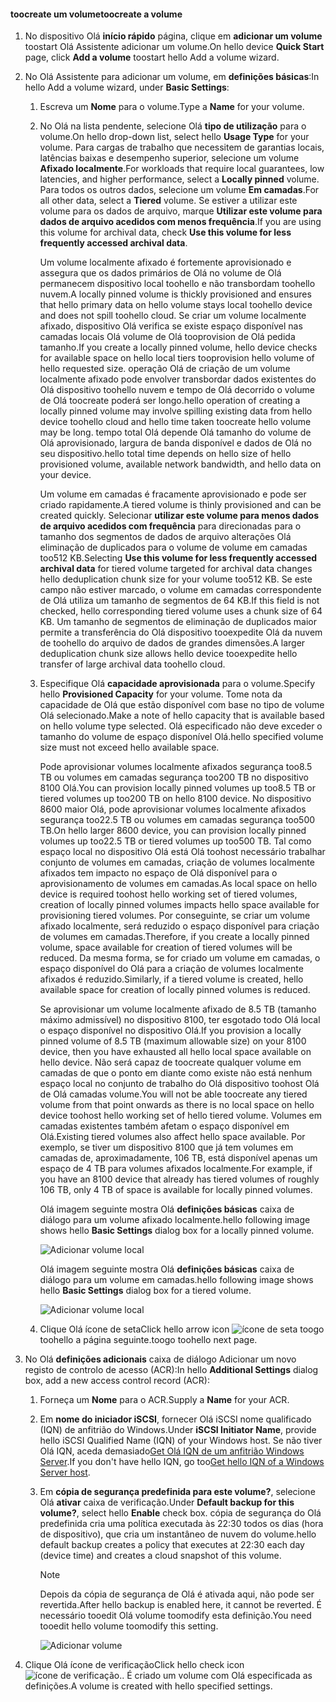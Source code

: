 <!--author=alkohli last changed: 08/16/2016-->

#### <a name="toocreate-a-volume"></a><span data-ttu-id="1a22d-101">toocreate um volume</span><span class="sxs-lookup"><span data-stu-id="1a22d-101">toocreate a volume</span></span>
1. <span data-ttu-id="1a22d-102">No dispositivo Olá **início rápido** página, clique em **adicionar um volume** toostart Olá Assistente adicionar um volume.</span><span class="sxs-lookup"><span data-stu-id="1a22d-102">On hello device **Quick Start** page, click **Add a volume** toostart hello Add a volume wizard.</span></span>
2. <span data-ttu-id="1a22d-103">No Olá Assistente para adicionar um volume, em **definições básicas**:</span><span class="sxs-lookup"><span data-stu-id="1a22d-103">In hello Add a volume wizard, under **Basic Settings**:</span></span>
   
   1. <span data-ttu-id="1a22d-104">Escreva um **Nome** para o volume.</span><span class="sxs-lookup"><span data-stu-id="1a22d-104">Type a **Name** for your volume.</span></span>
   2. <span data-ttu-id="1a22d-105">No Olá na lista pendente, selecione Olá **tipo de utilização** para o volume.</span><span class="sxs-lookup"><span data-stu-id="1a22d-105">On hello drop-down list, select hello **Usage Type** for your volume.</span></span> <span data-ttu-id="1a22d-106">Para cargas de trabalho que necessitem de garantias locais, latências baixas e desempenho superior, selecione um volume **Afixado localmente**.</span><span class="sxs-lookup"><span data-stu-id="1a22d-106">For workloads that require local guarantees, low latencies, and higher performance, select a **Locally pinned** volume.</span></span> <span data-ttu-id="1a22d-107">Para todos os outros dados, selecione um volume **Em camadas**.</span><span class="sxs-lookup"><span data-stu-id="1a22d-107">For all other data, select a **Tiered** volume.</span></span> <span data-ttu-id="1a22d-108">Se estiver a utilizar este volume para os dados de arquivo, marque **Utilizar este volume para dados de arquivo acedidos com menos frequência**.</span><span class="sxs-lookup"><span data-stu-id="1a22d-108">If you are using this volume for archival data, check **Use this volume for less frequently accessed archival data**.</span></span> 
      
       <span data-ttu-id="1a22d-109">Um volume localmente afixado é fortemente aprovisionado e assegura que os dados primários de Olá no volume de Olá permanecem dispositivo local toohello e não transbordam toohello nuvem.</span><span class="sxs-lookup"><span data-stu-id="1a22d-109">A locally pinned volume is thickly provisioned and ensures that hello primary data on hello volume stays local toohello device and does not spill toohello cloud.</span></span>  <span data-ttu-id="1a22d-110">Se criar um volume localmente afixado, dispositivo Olá verifica se existe espaço disponível nas camadas locais Olá volume de Olá tooprovision de Olá pedida tamanho.</span><span class="sxs-lookup"><span data-stu-id="1a22d-110">If you create a locally pinned volume, hello device checks for available space on hello local tiers tooprovision hello volume of hello requested size.</span></span> <span data-ttu-id="1a22d-111">operação Olá de criação de um volume localmente afixado pode envolver transbordar dados existentes do Olá dispositivo toohello nuvem e tempo de Olá decorrido o volume de Olá toocreate poderá ser longo.</span><span class="sxs-lookup"><span data-stu-id="1a22d-111">hello operation of creating a locally pinned volume may involve spilling existing data from hello device toohello cloud and hello time taken toocreate hello volume may be long.</span></span> <span data-ttu-id="1a22d-112">tempo total Olá depende Olá tamanho do volume de Olá aprovisionado, largura de banda disponível e dados de Olá no seu dispositivo.</span><span class="sxs-lookup"><span data-stu-id="1a22d-112">hello total time depends on hello size of hello provisioned volume, available network bandwidth, and hello data on your device.</span></span> 
      
       <span data-ttu-id="1a22d-113">Um volume em camadas é fracamente aprovisionado e pode ser criado rapidamente.</span><span class="sxs-lookup"><span data-stu-id="1a22d-113">A tiered volume is thinly provisioned and can be created quickly.</span></span> <span data-ttu-id="1a22d-114">Selecionar **utilizar este volume para menos dados de arquivo acedidos com frequência** para direcionadas para o tamanho dos segmentos de dados de arquivo alterações Olá eliminação de duplicados para o volume de volume em camadas too512 KB.</span><span class="sxs-lookup"><span data-stu-id="1a22d-114">Selecting **Use this volume for less frequently accessed archival data** for tiered volume targeted for archival data changes hello deduplication chunk size for your volume too512 KB.</span></span> <span data-ttu-id="1a22d-115">Se este campo não estiver marcado, o volume em camadas correspondente de Olá utiliza um tamanho de segmentos de 64 KB.</span><span class="sxs-lookup"><span data-stu-id="1a22d-115">If this field is not checked, hello corresponding tiered volume uses a chunk size of 64 KB.</span></span> <span data-ttu-id="1a22d-116">Um tamanho de segmentos de eliminação de duplicados maior permite a transferência do Olá dispositivo tooexpedite Olá da nuvem de toohello do arquivo de dados de grandes dimensões.</span><span class="sxs-lookup"><span data-stu-id="1a22d-116">A larger deduplication chunk size allows hello device tooexpedite hello transfer of large archival data toohello cloud.</span></span>
   3. <span data-ttu-id="1a22d-117">Especifique Olá **capacidade aprovisionada** para o volume.</span><span class="sxs-lookup"><span data-stu-id="1a22d-117">Specify hello **Provisioned Capacity** for your volume.</span></span> <span data-ttu-id="1a22d-118">Tome nota da capacidade de Olá que estão disponível com base no tipo de volume Olá selecionado.</span><span class="sxs-lookup"><span data-stu-id="1a22d-118">Make a note of hello capacity that is available based on hello volume type selected.</span></span> <span data-ttu-id="1a22d-119">Olá especificado não deve exceder o tamanho do volume de espaço disponível Olá.</span><span class="sxs-lookup"><span data-stu-id="1a22d-119">hello specified volume size must not exceed hello available space.</span></span>
      
       <span data-ttu-id="1a22d-120">Pode aprovisionar volumes localmente afixados segurança too8.5 TB ou volumes em camadas segurança too200 TB no dispositivo 8100 Olá.</span><span class="sxs-lookup"><span data-stu-id="1a22d-120">You can provision locally pinned volumes up too8.5 TB or tiered volumes up too200 TB on hello 8100 device.</span></span> <span data-ttu-id="1a22d-121">No dispositivo 8600 maior Olá, pode aprovisionar volumes localmente afixados segurança too22.5 TB ou volumes em camadas segurança too500 TB.</span><span class="sxs-lookup"><span data-stu-id="1a22d-121">On hello larger 8600 device, you can provision locally pinned volumes up too22.5 TB or tiered volumes up too500 TB.</span></span> <span data-ttu-id="1a22d-122">Tal como espaço local no dispositivo Olá está Olá toohost necessário trabalhar conjunto de volumes em camadas, criação de volumes localmente afixados tem impacto no espaço de Olá disponível para o aprovisionamento de volumes em camadas.</span><span class="sxs-lookup"><span data-stu-id="1a22d-122">As local space on hello device is required toohost hello working set of tiered volumes, creation of locally pinned volumes impacts hello space available for provisioning tiered volumes.</span></span> <span data-ttu-id="1a22d-123">Por conseguinte, se criar um volume afixado localmente, será reduzido o espaço disponível para criação de volumes em camadas.</span><span class="sxs-lookup"><span data-stu-id="1a22d-123">Therefore, if you create a locally pinned volume, space available for creation of tiered volumes will be reduced.</span></span> <span data-ttu-id="1a22d-124">Da mesma forma, se for criado um volume em camadas, o espaço disponível do Olá para a criação de volumes localmente afixados é reduzido.</span><span class="sxs-lookup"><span data-stu-id="1a22d-124">Similarly, if a tiered volume is created, hello available space for creation of locally pinned volumes is reduced.</span></span>
      
       <span data-ttu-id="1a22d-125">Se aprovisionar um volume localmente afixado de 8.5 TB (tamanho máximo admissível) no dispositivo 8100, ter esgotado todo Olá local o espaço disponível no dispositivo Olá.</span><span class="sxs-lookup"><span data-stu-id="1a22d-125">If you provision a locally pinned volume of 8.5 TB (maximum allowable size) on your 8100 device, then you have exhausted all hello local space available on hello device.</span></span> <span data-ttu-id="1a22d-126">Não será capaz de toocreate qualquer volume em camadas de que o ponto em diante como existe não está nenhum espaço local no conjunto de trabalho do Olá dispositivo toohost Olá de Olá camadas volume.</span><span class="sxs-lookup"><span data-stu-id="1a22d-126">You will not be able toocreate any tiered volume from that point onwards as there is no local space on hello device toohost hello working set of hello tiered volume.</span></span> <span data-ttu-id="1a22d-127">Volumes em camadas existentes também afetam o espaço disponível em Olá.</span><span class="sxs-lookup"><span data-stu-id="1a22d-127">Existing tiered volumes also affect hello space available.</span></span> <span data-ttu-id="1a22d-128">Por exemplo, se tiver um dispositivo 8100 que já tem volumes em camadas de, aproximadamente, 106 TB, está disponível apenas um espaço de 4 TB para volumes afixados localmente.</span><span class="sxs-lookup"><span data-stu-id="1a22d-128">For example, if you have an 8100 device that already has tiered volumes of roughly 106 TB, only 4 TB of space is available for locally pinned volumes.</span></span>
      
       <span data-ttu-id="1a22d-129">Olá imagem seguinte mostra Olá **definições básicas** caixa de diálogo para um volume afixado localmente.</span><span class="sxs-lookup"><span data-stu-id="1a22d-129">hello following image shows hello **Basic Settings** dialog box for a locally pinned volume.</span></span>
      
        ![Adicionar volume local](./media/storsimple-create-volume-u2/add-local-volume-include.png)
      
       <span data-ttu-id="1a22d-131">Olá imagem seguinte mostra Olá **definições básicas** caixa de diálogo para um volume em camadas.</span><span class="sxs-lookup"><span data-stu-id="1a22d-131">hello following image shows hello **Basic Settings** dialog box for a tiered volume.</span></span>
      
        ![Adicionar volume local](./media/storsimple-create-volume-u2/add-tiered-volume-include.png)
   
   1. <span data-ttu-id="1a22d-133">Clique Olá ícone de seta</span><span class="sxs-lookup"><span data-stu-id="1a22d-133">Click hello arrow icon</span></span> ![ícone de seta](./media/storsimple-create-volume-u2/HCS_ArrowIcon-include.png) <span data-ttu-id="1a22d-135">toogo toohello a página seguinte.</span><span class="sxs-lookup"><span data-stu-id="1a22d-135">toogo toohello next page.</span></span>
3. <span data-ttu-id="1a22d-136">No Olá **definições adicionais** caixa de diálogo Adicionar um novo registo de controlo de acesso (ACR):</span><span class="sxs-lookup"><span data-stu-id="1a22d-136">In hello **Additional Settings** dialog box, add a new access control record (ACR):</span></span>
   
   1. <span data-ttu-id="1a22d-137">Forneça um **Nome** para o ACR.</span><span class="sxs-lookup"><span data-stu-id="1a22d-137">Supply a **Name** for your ACR.</span></span>
   2. <span data-ttu-id="1a22d-138">Em **nome do iniciador iSCSI**, fornecer Olá iSCSI nome qualificado (IQN) de anfitrião do Windows.</span><span class="sxs-lookup"><span data-stu-id="1a22d-138">Under **iSCSI Initiator Name**, provide hello iSCSI Qualified Name (IQN) of your Windows host.</span></span> <span data-ttu-id="1a22d-139">Se não tiver Olá IQN, aceda demasiado[Get Olá IQN de um anfitrião Windows Server](#get-the-iqn-of-a-windows-server-host).</span><span class="sxs-lookup"><span data-stu-id="1a22d-139">If you don't have hello IQN, go too[Get hello IQN of a Windows Server host](#get-the-iqn-of-a-windows-server-host).</span></span>
   3. <span data-ttu-id="1a22d-140">Em **cópia de segurança predefinida para este volume?**, selecione Olá **ativar** caixa de verificação.</span><span class="sxs-lookup"><span data-stu-id="1a22d-140">Under **Default backup for this volume?**, select hello **Enable** check box.</span></span> <span data-ttu-id="1a22d-141">cópia de segurança do Olá predefinida cria uma política executada às 22:30 todos os dias (hora de dispositivo), que cria um instantâneo de nuvem do volume.</span><span class="sxs-lookup"><span data-stu-id="1a22d-141">hello default backup creates a policy that executes at 22:30 each day (device time) and creates a cloud snapshot of this volume.</span></span>
      
      > [!NOTE]
      > <span data-ttu-id="1a22d-142">Depois da cópia de segurança de Olá é ativada aqui, não pode ser revertida.</span><span class="sxs-lookup"><span data-stu-id="1a22d-142">After hello backup is enabled here, it cannot be reverted.</span></span> <span data-ttu-id="1a22d-143">É necessário tooedit Olá volume toomodify esta definição.</span><span class="sxs-lookup"><span data-stu-id="1a22d-143">You need tooedit hello volume toomodify this setting.</span></span>
      > 
      > 
      
      ![Adicionar volume](./media/storsimple-create-volume-u2/AddVolumeAdditionalSettings1.png)
4. <span data-ttu-id="1a22d-145">Clique Olá ícone de verificação</span><span class="sxs-lookup"><span data-stu-id="1a22d-145">Click hello check icon</span></span> ![ícone de verificação](./media/storsimple-create-volume-u2/HCS_CheckIcon-include.png)<span data-ttu-id="1a22d-147">.</span><span class="sxs-lookup"><span data-stu-id="1a22d-147">.</span></span> <span data-ttu-id="1a22d-148">É criado um volume com Olá especificada as definições.</span><span class="sxs-lookup"><span data-stu-id="1a22d-148">A volume is created with hello specified settings.</span></span>

